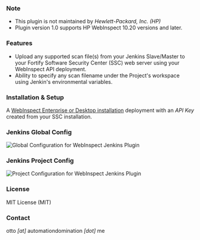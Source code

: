 ### Note ###
- This plugin is not maintained by *Hewlett-Packard, Inc. (HP)*
- Plugin version 1.0 supports HP WebInspect 10.20 versions and later.

### Features ###
- Upload any supported scan file(s) from your Jenkins Slave/Master to your Fortify Software Security Center (SSC) web server using your WebInspect API deployment.
- Ability to specify any scan filename under the Project's workspace using Jenkin's environmental variables.

### Installation & Setup ###
A [WebInspect Enterprise or Desktop installation](https://download.hpsmartupdate.com/webinspect/) deployment with an *API Key* created from your SSC installation.

### Jenkins Global Config ###
![Global Configuration for WebInspect Jenkins Plugin](https://raw.githubusercontent.com/automationdomination/webinspect-plugin/develop_bms/screenshots/WebInspectPluginGlobal.png)

### Jenkins Project Config ###
![Project Configuration for WebInspect Jenkins Plugin](https://raw.githubusercontent.com/automationdomination/webinspect-plugin/develop_bms/screenshots/WebInspectPluginProject.png)

### License ###
MIT License (MIT)

### Contact ###
otto _[at]_ automationdomination _[dot]_ me
